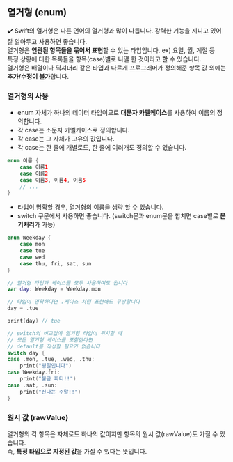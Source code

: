 ## 열거형 (enum)
✔️ Swift의 열거형은 다른 언어의 열거형과 많이 다릅니다. 강력한 기능을 지니고 있어 잘 알아두고 사용하면 좋습니다.  
열거형은 **연관된 항목들을 묶어서 표현**할 수 있는 타입입니다. ex) 요일, 월, 계절 등  
특정 상황에 대한 목록들을 항목(case)별로 나열 한 것이라고 할 수 있습니다.  
열거형은 배열이나 딕셔너리 같은 타입과 다르게 프로그래머가 정의해준 항목 값 외에는 **추가/수정이 불가**합니다.  

### 열거형의 사용
* enum 자체가 하나의 데이터 타입이므로 **대문자 카멜케이스**를 사용하여 이름의 정의합니다.  
* 각 case는 소문자 카멜케이스로 정의합니다.  
* 각 case는 그 자체가 고유의 값입니다.  
* 각 case는 한 줄에 개별로도, 한 줄에 여러개도 정의할 수 있습니다.  

~~~Swift
enum 이름 {
	case 이름1
	case 이름2
	case 이름3, 이름4, 이름5
	// ...
}
~~~

* 타입이 명확할 경우, 열거형의 이름을 생략 할 수 있습니다.  
* switch 구문에서 사용하면 좋습니다. (switch문과 enum문을 합치면 case별로 **분기처리**가 가능)

~~~Swift
enum Weekday {
    case mon
    case tue
    case wed
    case thu, fri, sat, sun
}

// 열거형 타입과 케이스를 모두 사용하여도 됩니다
var day: Weekday = Weekday.mon

// 타입이 명확하다면 .케이스 처럼 표현해도 무방합니다
day = .tue

print(day) // tue

// switch의 비교값에 열거형 타입이 위치할 때
// 모든 열거형 케이스를 포함한다면
// default를 작성할 필요가 없습니다
switch day {
case .mon, .tue, .wed, .thu:
    print("평일입니다")
case Weekday.fri:
    print("불금 파티!!")
case .sat, .sun:
    print("신나는 주말!!")
}
~~~

### 원시 값 (rawValue)
열거형의 각 항목은 자체로도 하나의 값이지만 항목의 원시 값(rawValue)도 가질 수 있습니다.  
즉, **특정 타입으로 지정된 값**을 가질 수 있다는 뜻입니다.
